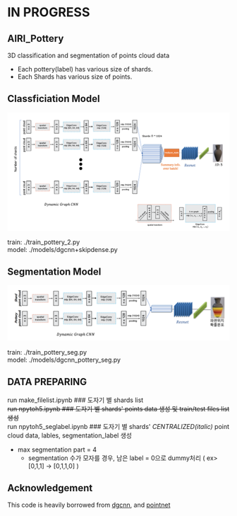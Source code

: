 # IN PROGRESS

## AIRI_Pottery
3D classification and segmentation of points cloud data
* Each pottery(label) has various size of shards.  
* Each Shards has various size of points.  


## Classficiation Model

![classification model](./images/classification_model_new.png)

  
train: ./train_pottery_2.py  
model: ./models/dgcnn+skipdense.py   


## Segmentation Model

![segmentation model](./images/segmentation_model_new.png)


train: ./train_pottery_seg.py  
model: ./models/dgcnn_pottery_seg.py  

## DATA PREPARING
run make_filelist.ipynb ### 도자기 별 shards list  
~~run npytoh5.ipynb ### 도자기 별 shards' points data 생성 및 train/test files list 생성~~  
run npytoh5_seglabel.ipynb ### 도자기 별 shards' *CENTRALIZED(italic)* point cloud data, lables, segmentation_label 생성  
* max segmentation part = 4  
    * segmentation 수가 모자를 경우, 남은 label = 0으로 dummy처리 ( ex> [0,1,1] -> [0,1,1,0] )



## Acknowledgement
This code is heavily borrowed from [dgcnn](https://github.com/WangYueFt/dgcnn), and [pointnet](https://github.com/charlesq34/pointnet)

